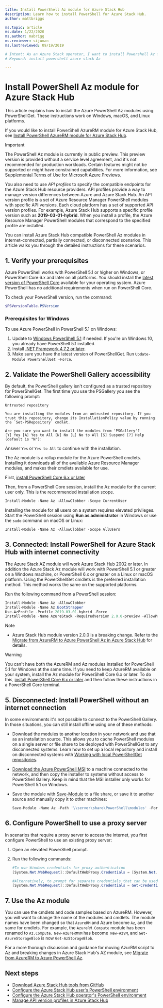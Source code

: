 ```yaml
---
title: Install PowerShell Az module for Azure Stack Hub 
description: Learn how to install PowerShell for Azure Stack Hub.
author: mattbriggs

ms.topic: article
ms.date: 1/22/2020
ms.author: mabrigg
ms.reviewer: sijuman
ms.lastreviewed: 09/19/2019

# Intent: As an Azure Stack operator, I want to install Powershell Az for Azure Stack.
# Keyword: install powershell azure stack Az

---
```


# Install PowerShell Az module for Azure Stack Hub

This article explains how to install the Azure PowerShell Az modules using PowerShellGet. These instructions work on Windows, macOS, and Linux platforms.

If you would like to install PowerShell AzureRM module for Azure Stack Hub, see [Install PowerShell AzureRM module for Azure Stack Hub](azure-stack-powershell-install.md).

> [!IMPORTANT]
>  The PowerShell Az module is currently in public preview.
> This preview version is provided without a service level agreement, and it's not recommended for production workloads. Certain features might not be supported or might have constrained capabilities. 
> For more information, see [Supplemental Terms of Use for Microsoft Azure Previews](https://azure.microsoft.com/support/legal/preview-supplemental-terms/).

You also need to use *API profiles* to specify the compatible endpoints for the Azure Stack Hub resource providers.
API profiles provide a way to manage version differences between Azure and Azure Stack Hub. An API version profile is a set of Azure Resource Manager PowerShell modules with specific API versions. Each cloud platform has a set of supported API version profiles. For example, Azure Stack Hub supports a specific profile version such as **2019-03-01-hybrid**. When you install a profile, the Azure Resource Manager PowerShell modules that correspond to the specified profile are installed.

You can install Azure Stack Hub compatible PowerShell Az modules in internet-connected, partially connected, or disconnected scenarios. This article walks you through the detailed instructions for these scenarios.

## 1. Verify your prerequisites

Azure PowerShell works with PowerShell 5.1 or higher on Windows, or PowerShell Core 6.x and later on all platforms. You should install the
[latest version of PowerShell Core](/powershell/scripting/install/installing-powershell#powershell-core) available for your operating system. Azure PowerShell has no additional requirements when run on PowerShell Core.

To check your PowerShell version, run the command:

```powershell  
$PSVersionTable.PSVersion
```

### Prerequisites for Windows
To use Azure PowerShell in PowerShell 5.1 on Windows:

1. Update to
   [Windows PowerShell 5.1](/powershell/scripting/install/installing-windows-powershell#upgrading-existing-windows-powershell)
   if needed. If you're on Windows 10, you already have PowerShell 5.1 installed.
2. Install [.NET Framework 4.7.2 or later](/dotnet/framework/install).
3. Make sure you have the latest version of PowerShellGet. Run `Update-Module PowerShellGet -Force`.

## 2. Validate the PowerShell Gallery accessibility

By default, the PowerShell gallery isn't configured as a trusted repository for PowerShellGet. The first time you use the PSGallery you see the following prompt:

```Output
Untrusted repository

You are installing the modules from an untrusted repository. If you trust this repository, change its InstallationPolicy value by running the `Set-PSRepository` cmdlet.

Are you sure you want to install the modules from 'PSGallery'?
[Y] Yes [A] Yes to All [N] No [L] No to All [S] Suspend [?] Help (default is "N"):
```

Answer `Yes` or `Yes to All` to continue with the installation.

The Az module is a rollup module for the Azure PowerShell cmdlets. Installing it downloads all of the available Azure Resource Manager modules, and makes their cmdlets available for use.

First, [install PowerShell Core 6.x or later](/powershell/scripting/install/installing-powershell-core-on-windows)

Then, from a PowerShell Core session, install the Az module for the current user only. This is the
recommended installation scope.

```powershell  
Install-Module -Name Az -AllowClobber -Scope CurrentUser
```

Installing the module for all users on a system requires elevated privileges. Start the PowerShell
session using **Run as administrator** in Windows or use the `sudo` command on macOS or Linux:

```powershell  
Install-Module -Name Az -AllowClobber -Scope AllUsers
```

## 3. Connected: Install PowerShell for Azure Stack Hub with internet connectivity

The Azure Stack AZ module will work Azure Stack Hub 2002 or later. In addition the Azure Stack Az module will work with PowerShell 5.1 or greater on a Windows machine, or PowerShell 6.x or greater on a Linux or macOS platform. Using the PowerShellGet cmdlets is the preferred installation method. This method works the same on the supported platforms. 

Run the following command from a PowerShell session:

```powershell  
Install-Module -Name Az -AllowClobber
Install-Module -Name Az.BootStrapper
Use-AzProfile -Profile 2019-03-01-hybrid -Force
Install-Module -Name AzureStack -RequiredVersion 2.0.0-preview -AllowPrerelease
```

> [!Note]  
> - Azure Stack Hub module version 2.0.0 is a breaking change. Refer to the [Migrate from AzureRM to Azure PowerShell Az in Azure Stack Hub](migrate-from-azurerm-to-az-azure-stack.md) for details.

> [!WARNING]  
> You can't have both the AzureRM and Az modules installed for PowerShell 5.1 for Windows at the same time. If you need to keep AzureRM available on your system, install the Az module for PowerShell Core 6.x or later. To do this, [install PowerShell Core 6.x or later](https://docs.microsoft.com/powershell/scripting/install/installing-powershell-core-on-windows) and then follow these instructions in a PowerShell Core terminal.


## 5. Disconnected: Install PowerShell without an internet connection

In some environments it's not possible to connect to the PowerShell Gallery. In those situations,
you can still install offline using one of these methods:

* Download the modules to another location in your network and use that as an installation source.
  This allows you to cache PowerShell modules on a single server or file share to be deployed with
  PowerShellGet to any disconnected systems. Learn how to set up a local repository and install on
  disconnected systems with [Working with local PowerShellGet repositories](https://docs.microsoft.com/powershell/scripting/gallery/how-to/working-with-local-psrepositories).
* [Download the Azure PowerShell MSI](https://docs.microsoft.com/powershell/azure/install-az-ps-msi) to a machine connected to the network,
  and then copy the installer to systems without access to PowerShell Gallery. Keep in mind that the
  MSI installer only works for PowerShell 5.1 on Windows.
* Save the module with [Save-Module](https://docs.microsoft.com/powershell/module/PowershellGet/Save-Module) to a file share,
  or save it to another source and manually copy it to other machines:

  ```powershell  
  Save-Module -Name Az -Path '\\server\share\PowerShell\modules' -Force
  ```

## 6. Configure PowerShell to use a proxy server

In scenarios that require a proxy server to access the internet, you first configure PowerShell to use an existing proxy server:

1. Open an elevated PowerShell prompt.
2. Run the following commands:

   ```powershell
   #To use Windows credentials for proxy authentication
   [System.Net.WebRequest]::DefaultWebProxy.Credentials = [System.Net.CredentialCache]::DefaultCredentials

   #Alternatively, to prompt for separate credentials that can be used for #proxy authentication
   [System.Net.WebRequest]::DefaultWebProxy.Credentials = Get-Credential
   ```

## 7. Use the Az module

You can use the cmdlets and code samples based on AzureRM. However, you will want to change the name of the modules and cmdlets. The module names have been changed so that `AzureRM` and Azure become `Az`, and the same for cmdlets. For example, the `AzureRM.Compute` module has been renamed to `Az.Compute`.` New-AzureRMVM` has become` New-AzVM`, and `Get-AzureStorageBlob` is now `Get-AzStorageBlob`.

For a more thorough discussion and guidance for moving AzurRM script to Az and breaking changes in Azure Stack Hub's AZ module, see [Migrate from AzureRM to Azure PowerShell Az](migrate-from-azurerm-to-az-azure-stack.md).

## Next steps

- [Download Azure Stack Hub tools from GitHub](azure-stack-powershell-download.md)
- [Configure the Azure Stack Hub user's PowerShell environment](../user/azure-stack-powershell-configure-user.md)
- [Configure the Azure Stack Hub operator's PowerShell environment](azure-stack-powershell-configure-admin.md)
- [Manage API version profiles in Azure Stack Hub](../user/azure-stack-version-profiles.md)


